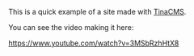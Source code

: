 This is a quick example of a site made with [TinaCMS](https://tina.io/).

You can see the video making it here:

https://www.youtube.com/watch?v=3MSbRzhHtX8